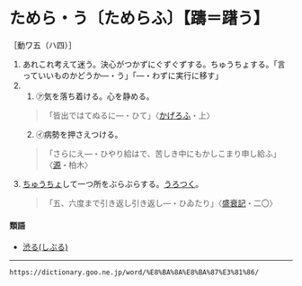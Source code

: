 # ためら・う〔ためらふ〕【躊＝躇う】

［動ワ五（ハ四）］

1. あれこれ考えて迷う。決心がつかずにぐずぐずする。ちゅうちょする。「言っていいものかどうか―・う」「―・わずに実行に移す」
2. 
    1. ㋐気を落ち着ける。心を静める。
    >「皆出ではてぬるに―・ひて」〈[かげろふ](https://dictionary.goo.ne.jp/word/%E8%9C%BB%E8%9B%89%E6%97%A5%E8%A8%98/#jn-39744)・上〉
    2. ㋑病勢を押さえつける。
    >「さらにえ―・ひやり給はで、苦しき中にもかしこまり申し給ふ」〈[源](https://dictionary.goo.ne.jp/word/%E6%BA%90%E6%B0%8F%E7%89%A9%E8%AA%9E/#jn-69890)・柏木〉
3. [ちゅうちょ](ちゅうちょ（躊躇）)して一つ所をぶらぶらする。[うろつく](うろつく（彷徨く）)。
    >「五、六度まで引き返し引き返し―・ひゐたり」〈[盛衰記](https://dictionary.goo.ne.jp/word/%E6%BA%90%E5%B9%B3%E7%9B%9B%E8%A1%B0%E8%A8%98/#jn-70790)・二〇〉
        

#### 類語

-   [渋る(しぶる)](https://dictionary.goo.ne.jp/word/%E6%B8%8B%E3%82%8B/#jn-100300)

---
`https://dictionary.goo.ne.jp/word/%E8%BA%8A%E8%BA%87%E3%81%86/`